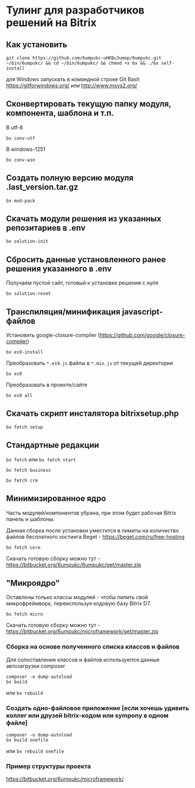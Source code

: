 
# Тулинг для разработчиков решений на Bitrix

## Как установить

`git clone https://github.com/6umpukc-uHKBu3umop/6umpukc.git ~/bin/6umpukc/ && cd ~/bin/6umpukc/ && chmod +x bx && ./bx self-install`

для Windows запускать в командной строке Git Bash https://gitforwindows.org/ или http://www.msys2.org/

## Сконвертировать текущую папку модуля, компонента, шаблона и т.п.

В utf-8

`bx conv-utf`

В windows-1251

`bx conv-win`

## Создать полную версию модуля .last_version.tar.gz

`bx mod-pack`

## Скачать модули решения из указанных репозитариев в .env

`bx solution-init`

## Сбросить данные установленного ранее решения указанного в .env

Получаем пустой сайт, готовый к установке решения c нуля

`bx solution-reset`

## Транспиляция/минификация javascript-файлов

Установить google-closure-compiler (https://github.com/google/closure-compiler)

`bx es9-install`

Преобразовать `*.es9.js` файлы в `*.min.js` от текущей директории

`bx es9`

Преобразовать в проекте/сайте

`bx es9 all`

## Скачать скрипт инсталятора bitrixsetup.php

`bx fetch setup`

## Стандартные редакции

`bx fetch` или `bx fetch start`

`bx fetch business`

`bx fetch crm`

## Минимизированное ядро

Часть модулей/компонентов убрана, при этом будет рабочая Bitrix панель и шаблоны.

Данная сборка после установки уместится в лимиты на количество файлов бесплатного хостинга Beget - https://beget.com/ru/free-hosting

`bx fetch core`

Скачать готовую сборку можно тут - https://bitbucket.org/6umpukc/6umpukc/get/master.zip

## "Микроядро"

Оставлены только классы модулей - чтобы пилить свой микрофреймворк, переиспользуя кодовую базу Bitrix D7.

`bx fetch micro`

Скачать готовую сборку можно тут - https://bitbucket.org/6umpukc/microframework/get/master.zip

### Cборка на основе полученного списка классов и файлов

Для сопоставления классов и файлов используются данные автозагрузки composer

```
composer -o dump-autoload
bx build
```
или `bx rebuild`

### Создать одно-файловое приложение [если хочешь удивить коллег или друзей bitrix-кодом или sympony в одном файле]
```
composer -o dump-autoload
bx build onefile
```
или `bx rebuild onefile`

### Пример структуры проекта

https://bitbucket.org/6umpukc/microframework/
